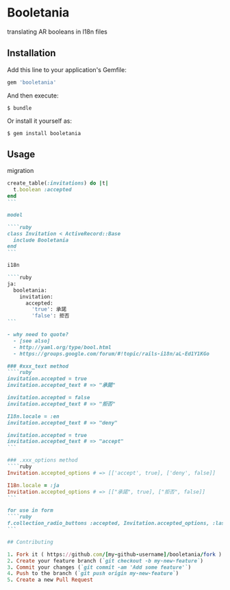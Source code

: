# Booletania

translating AR booleans in I18n files

## Installation

Add this line to your application's Gemfile:

```ruby
gem 'booletania'
```

And then execute:

    $ bundle

Or install it yourself as:

    $ gem install booletania

## Usage

migration

````ruby
create_table(:invitations) do |t|
  t.boolean :accepted
end
```

model

````ruby
class Invitation < ActiveRecord::Base
  include Booletania
end
```

i18n

````ruby
ja:
  booletania:
    invitation:
      accepted:
        'true': 承諾
        'false': 拒否
```

- why need to quote?
  - [see also]
  - http://yaml.org/type/bool.html
  - https://groups.google.com/forum/#!topic/rails-i18n/aL-Ed1Y1KGo

### #xxx_text method
````ruby
invitation.accepted = true
invitation.accepted_text # => "承諾"

invitation.accepted = false
invitation.accepted_text # => "拒否"

I18n.locale = :en
invitation.accepted_text # => "deny"

invitation.accepted = true
invitation.accepted_text # => "accept"
```

### .xxx_options method
````ruby
Invitation.accepted_options # => [['accept', true], ['deny', false]]

I18n.locale = :ja
Invitation.accepted_options # => [["承諾", true], ["拒否", false]]
```

for use in form
````ruby
f.collection_radio_buttons :accepted, Invitation.accepted_options, :last, :first
```

## Contributing

1. Fork it ( https://github.com/[my-github-username]/booletania/fork )
2. Create your feature branch (`git checkout -b my-new-feature`)
3. Commit your changes (`git commit -am 'Add some feature'`)
4. Push to the branch (`git push origin my-new-feature`)
5. Create a new Pull Request
